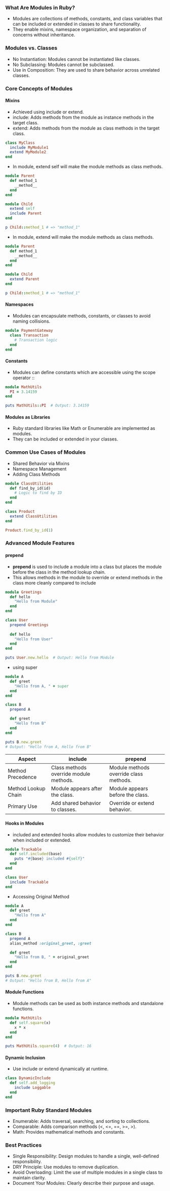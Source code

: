 ### What Are Modules in Ruby?
- Modules are collections of methods, constants, and class variables that can be included or extended in classes to share functionality.
- They enable mixins, namespace organization, and separation of concerns without inheritance.

### Modules vs. Classes
- No Instantiation: Modules cannot be instantiated like classes.
- No Subclassing: Modules cannot be subclassed.
- Use in Composition: They are used to share behavior across unrelated classes.

### Core Concepts of Modules
#### Mixins
- Achieved using include or extend.
- include: Adds methods from the module as instance methods in the target class.
- extend: Adds methods from the module as class methods in the target class.
```ruby
class MyClass
  include MyModule1
  extend MyModule2
end
```

- In module, extend self will make the module methods as class methods.
```ruby
module Parent
  def method_1
    __method__
  end
end

module Child
  extend self
  include Parent
end

p Child::method_1 # => "method_1"
```

- In module, extend will make the module methods as class methods.
```ruby
module Parent
  def method_1
    __method__
  end
end

module Child
  extend Parent
end

p Child::method_1 # => "method_1"
```

#### Namespaces
- Modules can encapsulate methods, constants, or classes to avoid naming collisions.
```ruby
module PaymentGateway
  class Transaction
    # Transaction logic
  end
end
```

#### Constants
- Modules can define constants which are accessible using the scope operator ::
```ruby
module MathUtils
  PI = 3.14159
end

puts MathUtils::PI  # Output: 3.14159
```

#### Modules as Libraries
- Ruby standard libraries like Math or Enumerable are implemented as modules.
- They can be included or extended in your classes.

### Common Use Cases of Modules
- Shared Behavior via Mixins
- Namespace Management
- Adding Class Methods
```ruby
module ClassUtilities
  def find_by_id(id)
    # Logic to find by ID
  end
end

class Product
  extend ClassUtilities
end

Product.find_by_id(1)
```

### Advanced Module Features
#### prepend
- **prepend** is used to include a module into a class but places the module before the class in the method lookup chain.
- This allows methods in the module to override or extend methods in the class more cleanly compared to include
```ruby
module Greetings
  def hello
    "Hello from Module"
  end
end

class User
  prepend Greetings
  
  def hello
    "Hello from User"
  end
end

puts User.new.hello  # Output: Hello from Module
```

- using super
```ruby
module A
  def greet
    "Hello from A, " + super
  end
end

class B
  prepend A

  def greet
    "Hello from B"
  end
end

puts B.new.greet
# Output: "Hello from A, Hello from B"
```

| Aspect              | include                                | prepend                                |
|---------------------|----------------------------------------|----------------------------------------|
| Method Precedence	  | Class methods override module methods. | Module methods override class methods. |
| Method Lookup Chain | Module appears after the class.	       | Module appears before the class.       |
| Primary Use	      | Add shared behavior to classes.	       | Override or extend behavior.           |

#### Hooks in Modules
- included and extended hooks allow modules to customize their behavior when included or extended.
```ruby
module Trackable
  def self.included(base)
    puts "#{base} included #{self}"
  end
end

class User
  include Trackable
end
```

- Accessing Original Method
```ruby
module A
  def greet
    "Hello from A"
  end
end

class B
  prepend A
  alias_method :original_greet, :greet

  def greet
    "Hello from B, " + original_greet
  end
end

puts B.new.greet
# Output: "Hello from B, Hello from A"
```

#### Module Functions
- Module methods can be used as both instance methods and standalone functions.
```ruby
module MathUtils
  def self.square(x)
    x * x
  end
end

puts MathUtils.square(4)  # Output: 16
```

#### Dynamic Inclusion
- Use include or extend dynamically at runtime.
```ruby
class DynamicInclude
  def self.add_logging
    include Loggable
  end
end
```

### Important Ruby Standard Modules
- Enumerable: Adds traversal, searching, and sorting to collections.
- Comparable: Adds comparison methods (<, <=, ==, >=, >).
- Math: Provides mathematical methods and constants.

### Best Practices
- Single Responsibility: Design modules to handle a single, well-defined responsibility.
- DRY Principle: Use modules to remove duplication.
- Avoid Overloading: Limit the use of multiple modules in a single class to maintain clarity.
- Document Your Modules: Clearly describe their purpose and usage.


